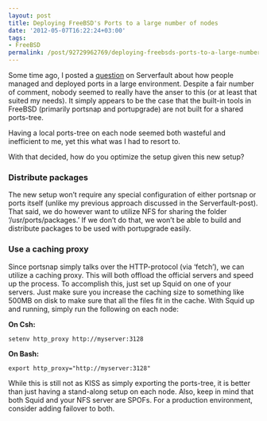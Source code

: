```yaml
---
layout: post
title: Deploying FreeBSD's Ports to a large number of nodes
date: '2012-05-07T16:22:24+03:00'
tags:
- FreeBSD
permalink: /post/92729962769/deploying-freebsds-ports-to-a-large-number-of-nodes
---
```

Some time ago, I posted a [question](http://serverfault.com/questions/364556/how-do-you-manage-and-deploy-freebsds-ports-in-a-large-environment) on Serverfault about how people managed and deployed ports in a large environment. Despite a fair number of comment, nobody seemed to really have the anser to this (or at least that suited my needs). It simply appears to be the case that the built-in tools in FreeBSD (primarily portsnap and portupgrade) are not built for a shared ports-tree.

Having a local ports-tree on each node seemed both wasteful and inefficient to me, yet this what was I had to resort to.

With that decided, how do you optimize the setup given this new setup?  

### Distribute packages

The new setup won’t require any special configuration of either portsnap or ports itself (unlike my previous approach discussed in the Serverfault-post). That said, we do however want to utilize NFS for sharing the folder ‘/usr/ports/packages.’ If we don’t do that, we won’t be able to build and distribute packages to be used with portupgrade easily.

### Use a caching proxy

Since portsnap simply talks over the HTTP-protocol (via ‘fetch’), we can utilize a caching proxy. This will both offload the official servers and speed up the process. To accomplish this, just set up Squid on one of your servers. Just make sure you increase the caching size to something like 500MB on disk to make sure that all the files fit in the cache. With Squid up and running, simply run the following on each node:

**On Csh:**

    setenv http_proxy http://myserver:3128

**On Bash:**

    export http_proxy="http://myserver:3128"

While this is still not as KISS as simply exporting the ports-tree, it is better than just having a stand-along setup on each node. Also, keep in mind that both Squid and your NFS server are SPOFs. For a production environment, consider adding failover to both.
